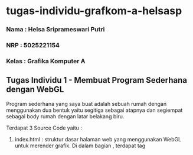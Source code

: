 ﻿# tugas-individu-grafkom-a-helsasp

### Nama : Helsa Sriprameswari Putri <br>
### NRP : 5025221154 <br>
### Kelas : Grafika Komputer A <br>

## Tugas Individu 1 - Membuat Program Sederhana dengan WebGL

Program sederhana yang saya buat adalah sebuah rumah dengan menggunakan dua bentuk yaitu segitiga sebagai atapnya dan segiempat sebagai body rumah dengan latar belakang biru.

Terdapat 3 Source Code yaitu : 

1. index.html : struktur dasar halaman web yang menggunakan WebGL untuk merender grafik.  Di dalam bagian <head>, terdapat tag <title> untuk memberikan judul pada halaman dan tag <link> untuk menyertakan file CSS yang berfungsi untuk styling. Pada bagian <body>, terdapat elemen <canvas> dengan id webgl-canvas yang akan digunakan oleh WebGL untuk menggambar grafik. Tag <script> menyertakan file JavaScript eksternal yang mengandung kode untuk merender grafik menggunakan WebGL.
2. style.css : mengatur elemen body dan html agar tidak memiliki margin atau padding, serta mengatur overflow sehingga tidak ada scrollbar yang muncul.
3. script.js : terdapat fungsi main()  untuk menginisialisasi WebGL dan merender sebuah gambar rumah sederhana pada kanvas HTML. Fungsi ini mulai dengan mendapatkan konteks WebGL dari elemen kanvas. Selanjutnya, dua shader (vertex dan fragment) didefinisikan dalam bentuk sumber kode GLSL, dan fungsi createShader dan createProgram digunakan untuk mengkompilasi dan menghubungkan shader-shader tersebut ke dalam program WebGL. Posisi dan warna vertiks untuk atap (segitiga) dan badan rumah (persegi panjang) ditentukan dalam buffer dan diikat ke atribut shader yang sesuai.

### Hasil Program 
![Screenshot 2024-08-30 204742](https://github.com/user-attachments/assets/5a2d81c0-0c0a-471d-b7ad-fe561cce8d93)


## Tugas Individu 2 - Implementasi 2D Translation, Rotation, Scales, Matrices dalam WebGL

Implementasi program yang saya buat adalah letter 'H' yang memiliki beberapa fungsi, yaitu X translation, Y translation, angle rotation, scale X dan scale Y.

Penjelasan kode :

1. index.html : menampilkan huruf "H" di elemen kanvas dengan menggunakan vertex dan fragment shader. User dapat menggunakan sebuah slider untuk menggunakan fungsi translasi, rotasi, dan scale pada sumbu X dan Y.
2. style.css : mengatur tampilan beberapa elemen HTML.Body tanpa margin dan canvas diperluas (full screen). #uiContainer ditempatkan  di sudut kiri atas. Elemen slider memiliki lebar tetap dan margin di sekelilingnya.
3. script.js : implementasi dari WebGL yang menggambar bentuk-bentuk 2D dengan memanfaatkan shader dan matriks transformasi untuk melakukan x y translation, angle rotation, dan x y scale. Elemen canvas pada HTML digunakan untuk menampilkan gambar, sementara WebGL digunakan untuk rendering grafis 2D.

## Hasil Program
![Screenshot 2024-09-06 210918](https://github.com/user-attachments/assets/3bac93b4-c971-4f60-8e6a-ff44ed0c3593)



